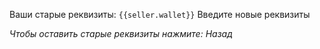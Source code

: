 Ваши старые реквизиты:
`{{seller.wallet}}`
Введите новые реквизиты

*Чтобы оставить старые реквизиты нажмите: Назад*